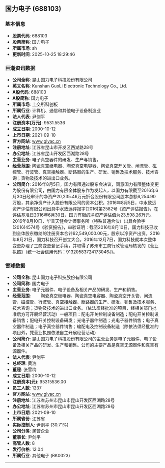 ## 国力电子 (688103)

### 基本信息

- **股票代码**: 688103
- **股票简称**: 国力电子
- **所属市场**: sh
- **更新时间**: 2025-10-25 18:29:46

### 巨潮资讯数据

- **公司全称**: 昆山国力电子科技股份有限公司
- **英文名称**: Kunshan GuoLi Electronic Technology Co., Ltd.
- **A股代码**: 688103
- **A股简称**: 国力电子
- **所属市场**: 上交所科创板
- **所属行业**: 计算机、通信和其他电子设备制造业
- **法人代表**: 尹剑平
- **注册资本(万元)**: 9531.5536
- **成立日期**: 2000-10-12
- **上市日期**: 2021-09-10
- **官方网站**: www.glvac.cn
- **注册地址**: 江苏省昆山市开发区西湖路28号
- **办公地址**: 江苏省昆山开发区西湖路28号
- **主营业务**: 电子真空器件的研发、生产与销售。
- **经营范围**: 陶瓷真空继电器、陶瓷真空电容器、陶瓷真空开关管、闸流管、磁控管、行波管、真空接触器、断路器的生产、研发、销售及技术服务、技术咨询；货物及技术的进出口业务。
- **公司简介**: 2016年8月5日，国力有限通过股东会决议，同意国力有限整体变更为股份有限公司，由国力有限全体股东作为发起人，以国力有限截至2016年6月30日经审计的净资产20,235.46万元折合股份有限公司股本总额6,254.90万股，其余净资产计入股份有限公司的资本公积。2016年8月5日，中水致远资产评估有限公司出具中水致远评报字(2016)第2582号《资产评估报告》，在评估基准日2016年6月30日，国力有限的净资产评估值为23,598.26万元。2016年8月10日，华普天健会计师事务所（特殊普通合伙）出具会验字(2016)4574号《验资报告》，审验证明：截至2016年8月10日，国力科技已收到全体股东缴纳的注册资本合计62,549,000.00元，股东以净资产出资。2016年8月21日，国力科技召开创立大会。2016年12月7日，国力科技就本次整体变更办理了工商变更登记手续，并取得了苏州市工商行政管理局核发的《营业执照》（统一社会信用代码：91320583724173046J)。

### 雪球数据

- **公司全称**: 昆山国力电子科技股份有限公司
- **公司简称**: 国力电子
- **主营业务**: 电子元器件、电子设备及相关产品的研发、生产和销售。
- **经营范围**: 　　陶瓷真空继电器、陶瓷真空电容器、陶瓷真空开关管、闸流管、磁控管、行波管、真空接触器、断路器的生产、研发、销售及技术服务、技术咨询；货物及技术的进出口业务。（依法须经批准的项目，经相关部门批准后方可开展经营活动）一般项目：配电开关控制设备制造；配电开关控制设备销售；配电开关控制设备研发；光电子器件制造；光电子器件销售；电子真空器件制造；电子真空器件销售；输配电及控制设备制造（除依法须经批准的项目外，凭营业执照依法自主开展经营活动）
- **公司简介**: 昆山国力电子科技股份有限公司的主营业务是电子元器件、电子设备及相关产品的研发、生产和销售。公司的主要产品是真空无源器件和真空有源器件。
- **法人代表**: 尹剑平
- **总经理**: 黄浩
- **董秘**: 张雪梅
- **成立日期**: 2000-10-12
- **注册资本(元)**: 95315536.00
- **员工人数**: 1237
- **官方网站**: www.glvac.cn
- **注册地址**: 江苏省苏州市昆山市昆山开发区西湖路28号
- **办公地址**: 江苏省苏州市昆山市昆山开发区西湖路28号
- **上市日期**: 2021-09-10
- **所属省份**: 江苏省
- **实际控制人**: 尹剑平 (30.71%)
- **公司分类**: 民营企业
- **董事长**: 尹剑平
- **高管人数**: 8
- **发行价格**: 12.04
- **所属行业**: 其他电子 (BK0023)

---